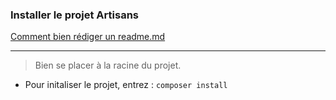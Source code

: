 ### Installer le projet Artisans

[Comment bien rédiger un readme.md](https://fr.acervolima.com/qu-est-ce-que-le-fichier-readme-md/)

---
> Bien se placer à la racine du projet. 

- Pour initaliser le projet, entrez :
`composer install`